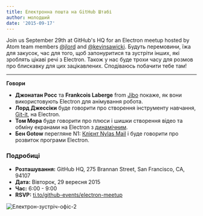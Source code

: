 ```yaml
---
title: Електронна пошта на GitHub Штабі
author: молодший
date: '2015-09-17'
---
```


Join us September 29th at GitHub's HQ for an Electron meetup hosted by Atom team members [@jlord](https://github.com/jlord) and [@kevinsawicki](https://github.com/kevinsawicki). Будуть перемовини, їжа для закусок, час для того, щоб запонуритися та зустріти інших, які зроблять цікаві речі з Electron. Також у нас буде трохи часу для розмов про блискавку для цих зацікавлених. Сподіваюсь побачити тебе там!

---

**Говори**

- **Джонатан Росс** та **Frankcois Laberge** from [Jibo](http://jibo.com) покаже, як вони використовують Electron для анімування робота.
- **Лорд Джессіки** буде говорити про створення інструменту навчання, [Git-it](https://github.com/jlord/git-it-electron), на Electron.
- **Том Мора** буде говорити про плюси і шишки створення відео та обміну екранами на Electron з [динамічним](https://speak.io).
- **Бен Gotow** перегляне N1: [Клієнт Nylas Mail](https://www.nylas.com/blog/splitting-the-atom) і буде говорити про розвиток програми Electron.

### Подробиці

- **Розташування:** GitHub HQ, 275 Brannan Street, San Francisco, CA, 94107
- **Дата:** Вівторок, 29 вересня 2015
- **Час:** 6:00 - 9:00
- **RSVP:** [ti.to/github-events/electron-meetup](https://ti.to/github-events/electron-meetup)

![Електрон-зустріч-офіс-2](https://cloud.githubusercontent.com/assets/1305617/9918496/0bc7093c-5c7c-11e5-83c9-bdbb34a2cd19.png)

